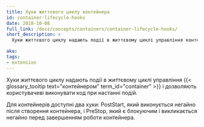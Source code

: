 ```yaml
---
title: Хуки життєвого циклу контейнера
id: container-lifecycle-hooks
date: 2018-10-08
full_link: /docs/concepts/containers/container-lifecycle-hooks/
short_description: >
  Хуки життєвого циклу надають події в життєвому циклі управління контейнером і дозволяють користувачеві виконувати код при настанні подій.

aka:
tags:
- extension
---
```


Хуки життєвого циклу надають події в життєвому циклі управління {{< glossary_tooltip text="контейнером" term_id="container" >}} і дозволяють користувачеві виконувати код при настанні подій.

<!--more-->

Для контейнерів доступні два хуки: PostStart, який виконується негайно після створення контейнера, і PreStop, який є блокуючим і викликається негайно перед завершенням роботи контейнера.
